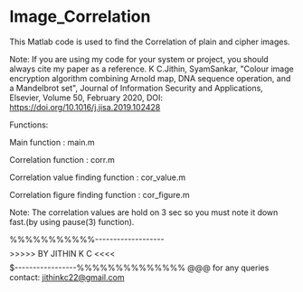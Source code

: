 # Image_Correlation

This Matlab code is used to find the Correlation of plain and cipher images.

Note: If you are using my code for your system or project, you should always cite my paper as a reference. K C.Jithin, SyamSankar, "Colour image encryption algorithm combining Arnold map, DNA sequence operation, and a Mandelbrot set", Journal of Information Security and Applications, Elsevier, Volume 50, February 2020, DOI: https://doi.org/10.1016/j.jisa.2019.102428

Functions:

   Main function                           : main.m
   
   Correlation function                    : corr.m
   
   Correlation value finding function      : cor_value.m
   
   Correlation figure finding function     : cor_figure.m
   
   
   
Note: The correlation values are hold on 3 sec so you must note it down fast.(by using pause(3) function).

 %%%%%%%%%%%-------------------$$$$$$$$>>>>> BY JITHIN K C <<<<$$$$$$$$$-----------------%%%%%%%%%%%%%% @@@ 
 for any queries contact: jithinkc22@gmail.com
